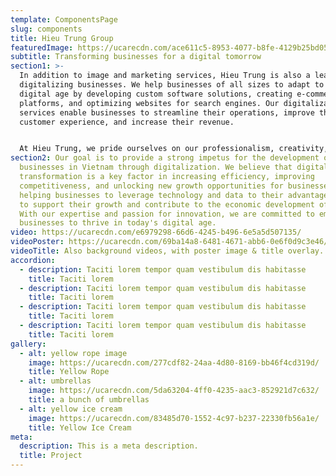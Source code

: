 ```yaml
---
template: ComponentsPage
slug: components
title: Hieu Trung Group
featuredImage: https://ucarecdn.com/ace611c5-8953-4077-b8fe-4129b25bd055/
subtitle: Transforming businesses for a digital tomorrow
section1: >-
  In addition to image and marketing services, Hieu Trung is also a leader in
  digitalizing businesses. We help businesses of all sizes to adapt to the
  digital age by developing custom software solutions, creating e-commerce
  platforms, and optimizing websites for search engines. Our digitalization
  services enable businesses to streamline their operations, improve their
  customer experience, and increase their revenue.


  At Hieu Trung, we pride ourselves on our professionalism, creativity, and commitment to excellence. We strive to exceed our clients' expectations, delivering results that help them to achieve their business goals. Contact us today to learn more about how Hieu Trung can help your business succeed.
section2: Our goal is to provide a strong impetus for the development of
  businesses in Vietnam through digitalization. We believe that digital
  transformation is a key factor in increasing efficiency, improving
  competitiveness, and unlocking new growth opportunities for businesses. By
  helping businesses to leverage technology and data to their advantage, we aim
  to support their growth and contribute to the economic development of Vietnam.
  With our expertise and passion for innovation, we are committed to empowering
  businesses to thrive in today's digital age.
video: https://ucarecdn.com/e6979298-66d6-4245-b496-6e5a5d507135/
videoPoster: https://ucarecdn.com/69ba14a8-6481-4671-abb6-0e6f0d9c3e46/
videoTitle: Also background videos, with poster image & title overlay.
accordion:
  - description: Taciti lorem tempor quam vestibulum dis habitasse
    title: Taciti lorem
  - description: Taciti lorem tempor quam vestibulum dis habitasse
    title: Taciti lorem
  - description: Taciti lorem tempor quam vestibulum dis habitasse
    title: Taciti lorem
  - description: Taciti lorem tempor quam vestibulum dis habitasse
    title: Taciti lorem
gallery:
  - alt: yellow rope image
    image: https://ucarecdn.com/277cdf82-24aa-4d80-8169-bb46f4cd319d/
    title: Yellow Rope
  - alt: umbrellas
    image: https://ucarecdn.com/5da63204-4ff0-4235-aac3-852921d7c632/
    title: a bunch of umbrellas
  - alt: yellow ice cream
    image: https://ucarecdn.com/83485d70-1552-4c97-b237-22330fb56a1e/
    title: Yellow Ice Cream
meta:
  description: This is a meta description.
  title: Project
---
```

